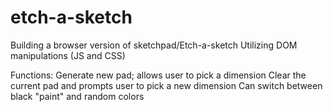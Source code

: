 # etch-a-sketch
Building a browser version of sketchpad/Etch-a-sketch
Utilizing DOM manipulations (JS and CSS)

Functions:
Generate new pad; allows user to pick a dimension
Clear the current pad and prompts user to pick a new dimension
Can switch between black "paint" and random colors